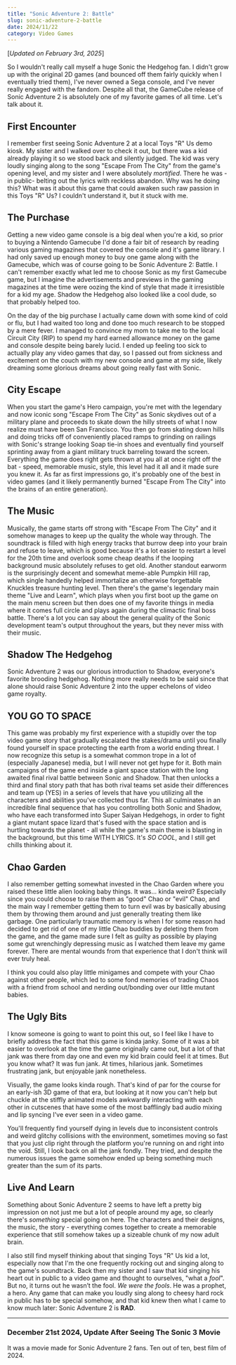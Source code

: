 ```yaml
---
title: "Sonic Adventure 2: Battle"
slug: sonic-adventure-2-battle
date: 2024/11/22
category: Video Games
---
```

[*Updated on February 3rd, 2025*]

So I wouldn't really call myself a huge Sonic the Hedgehog fan. I didn't grow up with the original 2D games (and bounced off them fairly quickly when I eventually tried them), I've never owned a Sega console, and I've never really engaged with the fandom. Despite all that, the GameCube release of Sonic Adventure 2 is absolutely one of my favorite games of all time. Let's talk about it. 

## First Encounter

I remember first seeing Sonic Adventure 2 at a local Toys "R" Us demo kiosk. My sister and I walked over to check it out, but there was a kid already playing it so we stood back and silently judged. The kid was very loudly singing along to the song "Escape From The City" from the game's opening level, and my sister and I were absolutely *mortified*. There he was -in public- belting out the lyrics with reckless abandon. Why was he doing this? What was it about this game that could awaken such raw passion in this Toys "R" Us? I couldn't understand it, but it stuck with me.

## The Purchase 

Getting a new video game console is a big deal when you're a kid, so prior to buying a Nintendo Gamecube I'd done a fair bit of research by reading various gaming magazines that covered the console and it's game library. I had only saved up enough money to buy one game along with the Gamecube, which was of course going to be Sonic Adventure 2: Battle. I can't remember exactly what led me to choose Sonic as my first Gamecube game, but I imagine the advertisements and previews in the gaming magazines at the time were oozing the kind of style that made it irresistible for a kid my age. Shadow the Hedgehog also looked like a cool dude, so that probably helped too.

On the day of the big purchase I actually came down with some kind of cold or flu, but I had waited too long and done too much research to be stopped by a mere fever. I managed to convince my mom to take me to the local Circuit City (RIP) to spend my hard earned allowance money on the game and console despite being barely lucid. I ended up feeling too sick to actually play any video games that day, so I passed out from sickness and excitement on the couch with my new console and game at my side, likely dreaming some glorious dreams about going really fast with Sonic. 

## City Escape

When you start the game's Hero campaign, you're met with the legendary and now iconic song "Escape From The City" as Sonic skydives out of a military plane and proceeds to skate down the hilly streets of what I now realize must have been San Francisco. You then go from skating down hills and doing tricks off of conveniently placed ramps to grinding on railings with Sonic's strange looking Soap tie-in shoes and eventually find yourself sprinting away from a giant military truck barreling toward the screen. Everything the game does right gets thrown at you all at once right off the bat - speed, memorable music, style, this level had it all and it made sure you knew it. As far as first impressions go, it's probably one of the best in video games (and it likely permanently burned "Escape From The City" into the brains of an entire generation). 

## The Music

Musically, the game starts off strong with "Escape From The City" and it somehow manages to keep up the quality the whole way through. The soundtrack is filled with high energy tracks that burrow deep into your brain and refuse to leave, which is good because it's a lot easier to restart a level for the 20th time and overlook some cheap deaths if the looping background music absolutely refuses to get old. Another standout earworm is the surprisingly decent and somewhat meme-able Pumpkin Hill rap, which single handedly helped immortalize an otherwise forgettable Knuckles treasure hunting level. Then there's the game's legendary main theme "Live and Learn", which plays when you first boot up the game on the main menu screen but then does one of my favorite things in media where it comes full circle and plays again during the climactic final boss battle. There's a lot you can say about the general quality of the Sonic development team's output throughout the years, but they never miss with their music. 

## Shadow The Hedgehog

Sonic Adventure 2 was our glorious introduction to Shadow, everyone's favorite brooding hedgehog. Nothing more really needs to be said since that alone should raise Sonic Adventure 2 into the upper echelons of video game royalty. 

## YOU GO TO SPACE

This game was probably my first experience with a stupidly over the top video game story that gradually escalated the stakes/drama until you finally found yourself in space protecting the earth from a world ending threat. I now recognize this setup is a somewhat common trope in a lot of (especially Japanese) media, but I will never not get hype for it. Both main campaigns of the game end inside a giant space station with the long awaited final rival battle between Sonic and Shadow. That then unlocks a third and final story path that has both rival teams set aside their differences and team up (YES) in a series of levels that have you utilizing all the characters and abilities you've collected thus far. This all culminates in an incredible final sequence that has you controlling both Sonic and Shadow, who have each transformed into Super Saiyan Hedgehogs, in order to fight a giant mutant space lizard that's fused with the space station and is hurtling towards the planet - all while the game's main theme is blasting in the background, but this time WITH LYRICS. It's *SO COOL*, and I still get chills thinking about it. 

## Chao Garden

I also remember getting somewhat invested in the Chao Garden where you raised these little alien looking baby things. It was... kinda weird? Especially since you could choose to raise them as "good" Chao or "evil" Chao, and the main way I remember getting them to turn evil was by basically abusing them by throwing them around and just generally treating them like garbage. One particularly traumatic memory is when I for some reason had decided to get rid of one of my little Chao buddies by deleting them from the game, and the game made sure I felt as guilty as possible by playing some gut wrenchingly depressing music as I watched them leave my game forever. There are mental wounds from that experience that I don't think will ever truly heal. 

I think you could also play little minigames and compete with your Chao against other people, which led to some fond memories of trading Chaos with a friend from school and nerding out/bonding over our little mutant babies. 

## The Ugly Bits

I know someone is going to want to point this out, so I feel like I have to briefly address the fact that this game is kinda janky. Some of it was a bit easier to overlook at the time the game originally came out, but a lot of that jank was there from day one and even my kid brain could feel it at times. But you know what? It was fun jank. At times, hilarious jank. Sometimes frustrating jank, but enjoyable jank nonetheless. 

Visually, the game looks kinda rough. That's kind of par for the course for an early-ish 3D game of that era, but looking at it now you can't help but chuckle at the stiffly animated models awkwardly interacting with each other in cutscenes that have some of the most bafflingly bad audio mixing and lip syncing I've ever seen in a video game. 

You'll frequently find yourself dying in levels due to inconsistent controls and weird glitchy collisions with the environment, sometimes moving so fast that you just clip right through the platform you're running on and right into the void. Still, I look back on all the jank fondly. They tried, and despite the numerous issues the game somehow ended up being something much greater than the sum of its parts.

## Live And Learn

Something about Sonic Adventure 2 seems to have left a pretty big impression on not just me but a lot of people around my age, so clearly there's *something* special going on here. The characters and their designs, the music, the story - everything comes together to create a memorable experience that still somehow takes up a sizeable chunk of my now adult brain.

I also still find myself thinking about that singing Toys "R" Us kid a lot, especially now that I'm the one frequently rocking out and singing along to the game's soundtrack. Back then my sister and I saw that kid singing his heart out in public to a video game and thought to ourselves, "what a *fool*". But no, it turns out he wasn’t the fool. *We were the fools*. He was a prophet, a hero. Any game that can make you loudly sing along to cheesy hard rock in public has to be special somehow, and that kid knew then what I came to know much later: Sonic Adventure 2 is **RAD**. 

---

### December 21st 2024, Update After Seeing The Sonic 3 Movie 

It was a movie made for Sonic Adventure 2 fans. Ten out of ten, best film of 2024. 